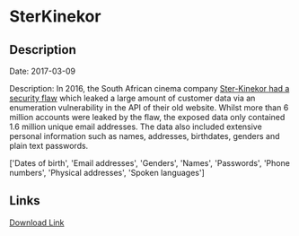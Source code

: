 # SterKinekor

## Description

Date: 2017-03-09

Description:
In 2016, the South African cinema company <a href="http://blog.roguecode.co.za/sterkinekor-vulnerability-download-millions-accounts" target="_blank" rel="noopener">Ster-Kinekor had a security flaw</a> which leaked a large amount of customer data via an enumeration vulnerability in the API of their old website. Whilst more than 6 million accounts were leaked by the flaw, the exposed data only contained 1.6 million unique email addresses. The data also included extensive personal information such as names, addresses, birthdates, genders and plain text passwords.


['Dates of birth', 'Email addresses', 'Genders', 'Names', 'Passwords', 'Phone numbers', 'Physical addresses', 'Spoken languages']

## Links

[Download Link](https://link-to.net/1229997/680.1110817298991/dynamic/?r=aHR0cHM6Ly93d3cubWVkaWFmaXJlLmNvbS92aWV3L3RqNkhXcldjNUlFandjZC9zdGVya2luZWtvci5jby56YS9maWxl)